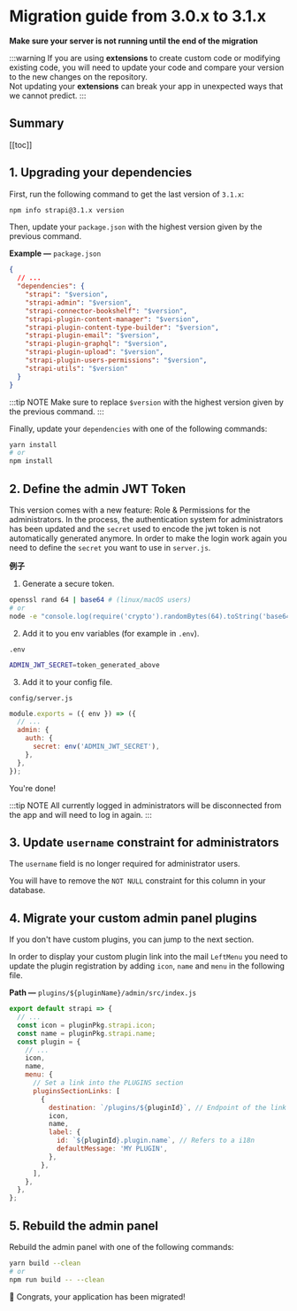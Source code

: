 # Migration guide from 3.0.x to 3.1.x

**Make sure your server is not running until the end of the migration**

:::warning
If you are using **extensions** to create custom code or modifying existing code, you will need to update your code and compare your version to the new changes on the repository.
<br>
Not updating your **extensions** can break your app in unexpected ways that we cannot predict.
:::

## Summary

[[toc]]

## 1. Upgrading your dependencies

First, run the following command to get the last version of `3.1.x`:

```bash
npm info strapi@3.1.x version
```

Then, update your `package.json` with the highest version given by the previous command.

**Example —** `package.json`

```json
{
  // ...
  "dependencies": {
    "strapi": "$version",
    "strapi-admin": "$version",
    "strapi-connector-bookshelf": "$version",
    "strapi-plugin-content-manager": "$version",
    "strapi-plugin-content-type-builder": "$version",
    "strapi-plugin-email": "$version",
    "strapi-plugin-graphql": "$version",
    "strapi-plugin-upload": "$version",
    "strapi-plugin-users-permissions": "$version",
    "strapi-utils": "$version"
  }
}
```

:::tip NOTE
Make sure to replace `$version` with the highest version given by the previous command.
:::

Finally, update your `dependencies` with one of the following commands:

```bash
yarn install
# or
npm install
```

## 2. Define the admin JWT Token

This version comes with a new feature: Role & Permissions for the administrators. In the process, the authentication system for administrators has been updated and the `secret` used to encode the jwt token is not automatically generated anymore.
In order to make the login work again you need to define the `secret` you want to use in `server.js`.

**例子**

1. Generate a secure token.

```bash
openssl rand 64 | base64 # (linux/macOS users)
# or
node -e "console.log(require('crypto').randomBytes(64).toString('base64'))" # (all users)
```

2. Add it to you env variables (for example in `.env`).

`.env`

```bash
ADMIN_JWT_SECRET=token_generated_above
```

3. Add it to your config file.

`config/server.js`

```js
module.exports = ({ env }) => ({
  // ...
  admin: {
    auth: {
      secret: env('ADMIN_JWT_SECRET'),
    },
  },
});
```

You're done!

:::tip NOTE
All currently logged in administrators will be disconnected from the app and will need to log in again.
:::

## 3. Update `username` constraint for administrators

The `username` field is no longer required for administrator users.

You will have to remove the `NOT NULL` constraint for this column in your database.

## 4. Migrate your custom admin panel plugins

If you don't have custom plugins, you can jump to the next section.

In order to display your custom plugin link into the mail `LeftMenu` you need to update the plugin registration by adding `icon`, `name` and `menu` in the following file.

**Path —** `plugins/${pluginName}/admin/src/index.js`

```js
export default strapi => {
  // ...
  const icon = pluginPkg.strapi.icon;
  const name = pluginPkg.strapi.name;
  const plugin = {
    // ...
    icon,
    name,
    menu: {
      // Set a link into the PLUGINS section
      pluginsSectionLinks: [
        {
          destination: `/plugins/${pluginId}`, // Endpoint of the link
          icon,
          name,
          label: {
            id: `${pluginId}.plugin.name`, // Refers to a i18n
            defaultMessage: 'MY PLUGIN',
          },
        },
      ],
    },
  },
};
```

## 5. Rebuild the admin panel

Rebuild the admin panel with one of the following commands:

```bash
yarn build --clean
# or
npm run build -- --clean
```

🎉 Congrats, your application has been migrated!
